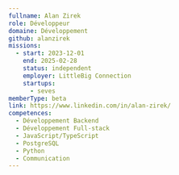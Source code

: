 ```yaml
---
fullname: Alan Zirek
role: Développeur
domaine: Développement
github: alanzirek
missions:
  - start: 2023-12-01
    end: 2025-02-28
    status: independent
    employer: LittleBig Connection
    startups:
      - seves
memberType: beta
link: https://www.linkedin.com/in/alan-zirek/
competences:
  - Développement Backend
  - Développement Full-stack
  - JavaScript/TypeScript
  - PostgreSQL
  - Python
  - Communication
---
```

